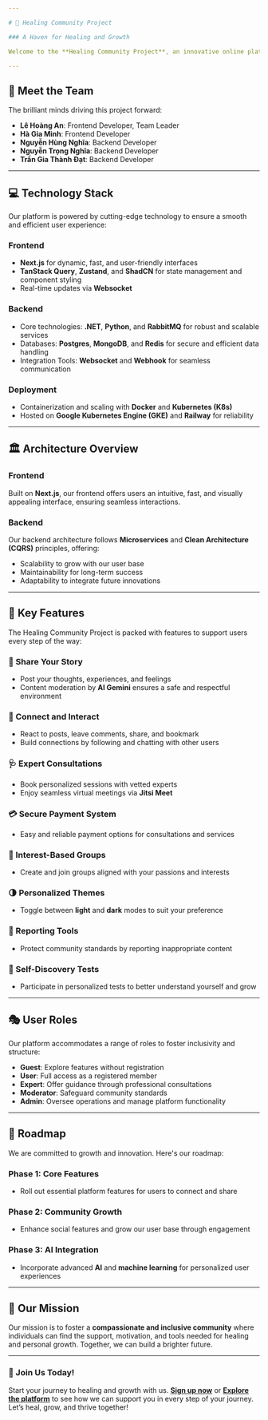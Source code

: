 ```yaml
---

# 🌿 Healing Community Project

### A Haven for Healing and Growth

Welcome to the **Healing Community Project**, an innovative online platform dedicated to supporting individuals on their paths to healing and personal growth. By harnessing the power of technology and fostering a nurturing community, we aim to provide a safe, inclusive, and empowering space for everyone.

---
```


## 👥 Meet the Team

The brilliant minds driving this project forward:

- **Lê Hoàng An**: Frontend Developer, Team Leader
- **Hà Gia Minh**: Frontend Developer
- **Nguyễn Hùng Nghĩa**: Backend Developer
- **Nguyễn Trọng Nghĩa**: Backend Developer
- **Trần Gia Thành Đạt**: Backend Developer

---

## 💻 Technology Stack

Our platform is powered by cutting-edge technology to ensure a smooth and efficient user experience:

### Frontend
- **Next.js** for dynamic, fast, and user-friendly interfaces
- **TanStack Query**, **Zustand**, and **ShadCN** for state management and component styling
- Real-time updates via **Websocket**

### Backend
- Core technologies: **.NET**, **Python**, and **RabbitMQ** for robust and scalable services
- Databases: **Postgres**, **MongoDB**, and **Redis** for secure and efficient data handling
- Integration Tools: **Websocket** and **Webhook** for seamless communication

### Deployment
- Containerization and scaling with **Docker** and **Kubernetes (K8s)**
- Hosted on **Google Kubernetes Engine (GKE)** and **Railway** for reliability

---

## 🏛️ Architecture Overview

### Frontend
Built on **Next.js**, our frontend offers users an intuitive, fast, and visually appealing interface, ensuring seamless interactions.

### Backend
Our backend architecture follows **Microservices** and **Clean Architecture (CQRS)** principles, offering:
- Scalability to grow with our user base
- Maintainability for long-term success
- Adaptability to integrate future innovations

---

## 🌟 Key Features

The Healing Community Project is packed with features to support users every step of the way:

### 📝 Share Your Story
- Post your thoughts, experiences, and feelings
- Content moderation by **AI Gemini** ensures a safe and respectful environment

### 🔄 Connect and Interact
- React to posts, leave comments, share, and bookmark
- Build connections by following and chatting with other users

### 🩺 Expert Consultations
- Book personalized sessions with vetted experts
- Enjoy seamless virtual meetings via **Jitsi Meet**

### 💳 Secure Payment System
- Easy and reliable payment options for consultations and services

### 🤝 Interest-Based Groups
- Create and join groups aligned with your passions and interests

### 🌗 Personalized Themes
- Toggle between **light** and **dark** modes to suit your preference

### 🚨 Reporting Tools
- Protect community standards by reporting inappropriate content

### 🧠 Self-Discovery Tests
- Participate in personalized tests to better understand yourself and grow

---

## 🎭 User Roles

Our platform accommodates a range of roles to foster inclusivity and structure:

- **Guest**: Explore features without registration
- **User**: Full access as a registered member
- **Expert**: Offer guidance through professional consultations
- **Moderator**: Safeguard community standards
- **Admin**: Oversee operations and manage platform functionality

---

## 🚀 Roadmap

We are committed to growth and innovation. Here's our roadmap:

### Phase 1: Core Features
- Roll out essential platform features for users to connect and share

### Phase 2: Community Growth
- Enhance social features and grow our user base through engagement

### Phase 3: AI Integration
- Incorporate advanced **AI** and **machine learning** for personalized user experiences

---

## 🎯 Our Mission

Our mission is to foster a **compassionate and inclusive community** where individuals can find the support, motivation, and tools needed for healing and personal growth. Together, we can build a brighter future.

---

### 🌟 Join Us Today!

Start your journey to healing and growth with us. **[Sign up now](#)** or **[Explore the platform](#)** to see how we can support you in every step of your journey. Let’s heal, grow, and thrive together!

